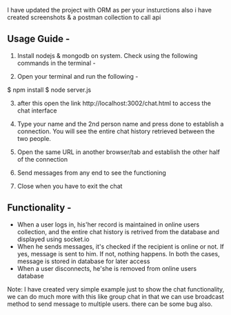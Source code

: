 I have updated the project with ORM as per your insturctions also i have created screenshots & a postman collection to call api

## Usage Guide -

1. Install nodejs & mongodb on system. Check using the following commands in the terminal -

2. Open your terminal and run the following -

$ npm install
$ node server.js

3. after this open the link http://localhost:3002/chat.html to access the chat interface

4. Type your name and the 2nd person name and press done to establish a connection. You will see the entire chat history retrieved between the two people.

5. Open the same URL in another browser/tab and establish the other half of the connection

6. Send messages from any end to see the functioning

7. Close when you have to exit the chat 

## Functionality -
- When a user logs in, his'her record is maintained in online users collection, and the entire chat history is retrived from the database and displayed using socket.io
- When he sends messages, it's checked if the recipient is online or not. If yes, message is sent to him. If not, nothing happens. In both the cases, message is stored in database for later access
- When a user disconnects, he'she is  removed from online users database


Note: I have created very simple example just to show the chat functionality, we can do much more with this like group chat in that we can use broadcast method to send message to multiple users.
there can be some bug also.


